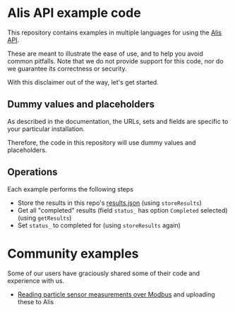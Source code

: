 # Alis API example code
This repository contains examples in multiple languages for using the [Alis API](https://www.alis.nl/en/product/alis-api).

These are meant to illustrate the ease of use, and to help you avoid common pitfalls.
Note that we do not provide support for this code, nor do we guarantee its correctness or security.

With this disclaimer out of the way, let's get started.

## Dummy values and placeholders
As described in the documentation, the URLs, sets and fields are specific to your particular installation.

Therefore, the code in this repository will use dummy values and placeholders.

## Operations
Each example performs the following steps
 * Store the results in this repo's [results.json](results-new.json) (using `storeResults`)
 * Get all "completed" results (field `status_` has option `Completed` selected) (using `getResults`)
 * Set `status_` to completed for (using `storeResults` again)

# Community examples
Some of our users have graciously shared some of their code and experience with us.

 * [Reading particle sensor measurements over Modbus](community/LamersHTS-Modbus) and uploading these to Alis
